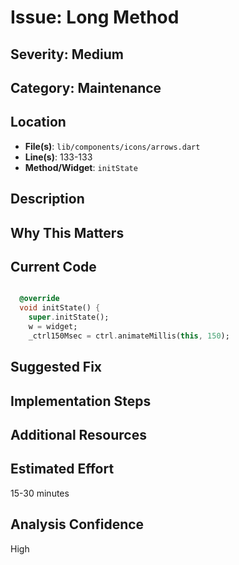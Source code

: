 # Issue: Long Method

## Severity: Medium

## Category: Maintenance

## Location
- **File(s)**: `lib/components/icons/arrows.dart`
- **Line(s)**: 133-133
- **Method/Widget**: `initState`

## Description


## Why This Matters


## Current Code
```dart

  @override
  void initState() {
    super.initState();
    w = widget;
    _ctrl150Msec = ctrl.animateMillis(this, 150);
```

## Suggested Fix


## Implementation Steps


## Additional Resources


## Estimated Effort
15-30 minutes

## Analysis Confidence
High
